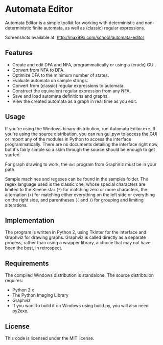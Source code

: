 # Automata Editor

Automata Editor is a simple toolkit for working with deterministic and
non-deterministic finite automata, as well as (classic) regular expressions.

Screenshots available at:
  http://max99x.com/school/automata-editor

## Features

* Create and edit DFA and NFA, programmatically or using a (crude) GUI.
* Convert from NFA to DFA.
* Optimize DFA to the minimum number of states.
* Evaluate automata on sample strings.
* Convert from (classic) regular expressions to automata.
* Construct the equivalent regular expression from any NFA.
* Save and load automata definitions and graphs.
* View the created automata as a graph in real time as you edit.

## Usage

If you're using the Windows binary distribution, run Automata Editor.exe. If
you're using the source distribution, you can run gui.pyw to access the GUI or
import any of the modules in Python to access the interface programmatically.
There are no documents detailing the interface right now, but it's fairly simple
so a skim through the source should be enough to get started.

For graph drawing to work, the `dot` program from GraphViz must be in your path.

Sample machines and regexes can be found in the samples folder. The regex
language used is the classic one, whose special characters are limited to the
Kleene star (`*`) for matching zero or more characters, the alternation (`+`)
for matching either everything on the left side or everything on the right side,
and parentheses (`(` and `)`) for grouping and limiting alterations.

## Implementation

The program is written in Python 2, using TkInter for the interface and Graphviz
for drawing graphs. Graphviz is called directly as a separate process, rather
than using a wrapper library, a choice that may not have been the best, in
retrospect.

## Requirements

The compiled Windows distribution is standalone. The source distribtuion
requires:

* Python 2.x
* The Python Imaging Library
* Graphviz
* If you want to build it on Windows using build.py, you will also need py2exe.

## License

This code is licensed under the MIT license.
